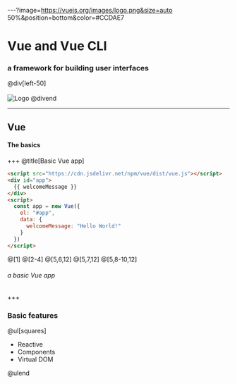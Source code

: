 ---?image=https://vuejs.org/images/logo.png&size=auto 50%&position=bottom&color=#CCDAE7

# Vue and Vue CLI
### a framework for building user interfaces

@div[left-50]
<br><br>
![Logo](https://vuejs.org/images/logo.png)
@divend


---

## Vue
#### The basics

+++
@title[Basic Vue app]

```html
<script src="https://cdn.jsdelivr.net/npm/vue/dist/vue.js"></script>
<div id="app">
  {{ welcomeMessage }}
</div>
<script>
  const app = new Vue({
    el: "#app",
    data: {
      welcomeMessage: "Hello World!"
    }
  })
</script>
```

@[1]
@[2-4]
@[5,6,12]
@[5,7,12]
@[5,8-10,12]

###### a basic Vue app

+++

### Basic features

@ul[squares]

- Reactive
- Components
- Virtual DOM

@ulend
